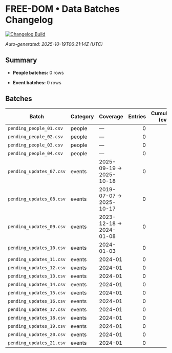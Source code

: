 # FREE-DOM • Data Batches Changelog

[![Changelog Build](https://github.com/StegVerse/FREE-DOM/actions/workflows/auto_update.yml/badge.svg)](https://github.com/StegVerse/FREE-DOM/actions/workflows/auto_update.yml)

_Auto-generated: 2025-10-19T06:21:14Z (UTC)_


## Summary

- **People batches:** 0 rows

- **Event batches:** 0 rows


## Batches

| Batch | Category | Coverage | Entries | Cumulative (events) |
|---|---|---|---:|---:|
| `pending_people_01.csv` | people | — | 0 |  |
| `pending_people_02.csv` | people | — | 0 |  |
| `pending_people_03.csv` | people | — | 0 |  |
| `pending_people_04.csv` | people | — | 0 |  |
| `pending_updates_07.csv` | events | 2025-09-19 → 2025-10-18 | 0 | 0 |
| `pending_updates_08.csv` | events | 2019-07-07 → 2025-10-17 | 0 | 0 |
| `pending_updates_09.csv` | events | 2023-12-18 → 2024-01-08 | 0 | 0 |
| `pending_updates_10.csv` | events | 2024-01-03 | 0 | 0 |
| `pending_updates_11.csv` | events | 2024-01 | 0 | 0 |
| `pending_updates_12.csv` | events | 2024-01 | 0 | 0 |
| `pending_updates_13.csv` | events | 2024-01 | 0 | 0 |
| `pending_updates_14.csv` | events | 2024-01 | 0 | 0 |
| `pending_updates_15.csv` | events | 2024-01 | 0 | 0 |
| `pending_updates_16.csv` | events | 2024-01 | 0 | 0 |
| `pending_updates_17.csv` | events | 2024-01 | 0 | 0 |
| `pending_updates_18.csv` | events | 2024-01 | 0 | 0 |
| `pending_updates_19.csv` | events | 2024-01 | 0 | 0 |
| `pending_updates_20.csv` | events | 2024-01 | 0 | 0 |
| `pending_updates_21.csv` | events | 2024-01 | 0 | 0 |
